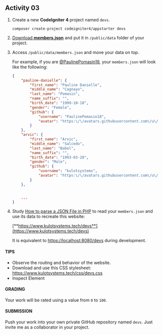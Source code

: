 ## Activity 03

1. Create a new **CodeIgniter 4** project named `devs`.
   ```
   composer create-project codeigniter4/appstarter devs
   ```

2. [Download **members.json**](https://github.com/kulotsystems/aclc-iriga-web-app-dev2-2022/blob/master/public/members/data/json/members.json)
   and put it in `/public/data` folder of your project.
   
3. Access `/public/data/members.json` and move your data on top.

   For example, if you are [@PaulinePomasin18](https://github.com/PaulinePomasin18), your `members.json` will look like the following:
   
   ```json
   {
       "pauline-danielle": {
           "first_name": "Pauline Danielle",
           "middle_name": "Cagnayo",
           "last_name": "Pomasin",
           "name_suffix": "",
           "birth_date": "1999-10-18",
           "gender": "Female",
           "github": {
               "username": "PaulinePomasin18",
               "avatar": "https:\/\/avatars.githubusercontent.com\/u\/103513364?s=400&u=0440c0b393000c77907779332f6772d9ddb0ab0f&v=4"
           }
       },
       "arvic": {
           "first_name": "Arvic",
           "middle_name": "Salcedo",
           "last_name": "Babol",
           "name_suffix": "",
           "birth_date": "1993-03-28",
           "gender": "Male",
           "github": {
               "username": "kulotsystems",
               "avatar": "https:\/\/avatars.githubusercontent.com\/u\/78327825?v=4"
           }
       },
   
   
       ...
   }
   ```
   
4. Study [How to parse a JSON File in PHP](https://www.geeksforgeeks.org/how-to-parse-a-json-file-in-php/)
   to read your `members.json` and use its data to recreate this website:
   
   [**https://www.kulotsystems.tech/devs**](https://www.kulotsystems.tech/devs)
   
   It is equivalent to <https://localhost:8080/devs> during development.


#### TIPS
* Observe the routing and behavior of the website.
* Download and use this CSS stylesheet: <https://www.kulotsystems.tech/css/devs.css>
* Inspect Element

#### GRADING
Your work will be rated using a value from `0` to `100`.

#### SUBMISSION
Push your work into your own private GitHub repository named `devs`. Just invite me as a collaborator in your project.